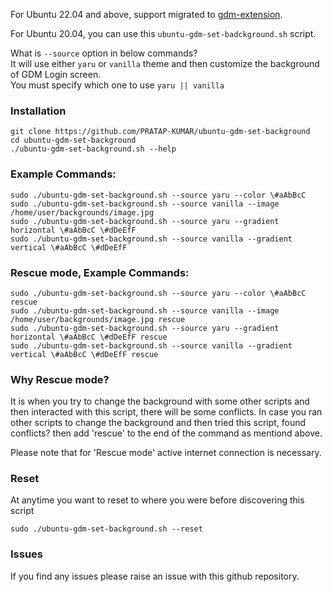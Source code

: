 For Ubuntu 22.04 and above, support migrated to [gdm-extension](https://github.com/PRATAP-KUMAR/gdm-extension).

For Ubuntu 20.04, you can use this `ubuntu-gdm-set-badckground.sh` script.

What is `--source` option in below commands?  
It will use either `yaru` or `vanilla` theme and then customize the background of GDM Login screen.  
You must specify which one to use `yaru || vanilla`

### Installation
```
git clone https://github.com/PRATAP-KUMAR/ubuntu-gdm-set-background
cd ubuntu-gdm-set-background
./ubuntu-gdm-set-background.sh --help
```

### Example Commands:
```
sudo ./ubuntu-gdm-set-background.sh --source yaru --color \#aAbBcC
sudo ./ubuntu-gdm-set-background.sh --source vanilla --image /home/user/backgrounds/image.jpg
sudo ./ubuntu-gdm-set-background.sh --source yaru --gradient horizontal \#aAbBcC \#dDeEfF
sudo ./ubuntu-gdm-set-background.sh --source vanilla --gradient vertical \#aAbBcC \#dDeEfF
```

### Rescue mode, Example Commands:
```
sudo ./ubuntu-gdm-set-background.sh --source yaru --color \#aAbBcC rescue
sudo ./ubuntu-gdm-set-background.sh --source vanilla --image /home/user/backgrounds/image.jpg rescue
sudo ./ubuntu-gdm-set-background.sh --source yaru --gradient horizontal \#aAbBcC \#dDeEfF rescue
sudo ./ubuntu-gdm-set-background.sh --source vanilla --gradient vertical \#aAbBcC \#dDeEfF rescue
```

### Why Rescue mode?
It is when you try to change the background with some other scripts and then interacted with this script,
there will be some conflicts. In case you ran other scripts to change the background and then tried this script,
found conflicts? then add 'rescue' to the end of the command as mentiond above.

Please note that for 'Rescue mode' active internet connection is necessary.

### Reset
At anytime you want to reset to where you were before discovering this script
```
sudo ./ubuntu-gdm-set-background.sh --reset
```

### Issues
If you find any issues please raise an issue with this github repository.
